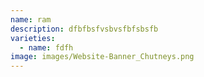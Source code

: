 ```yaml
---
name: ram
description: dfbfbsfvsbvsfbfsbsfb
varieties:
  - name: fdfh
image: images/Website-Banner_Chutneys.png
---
```

